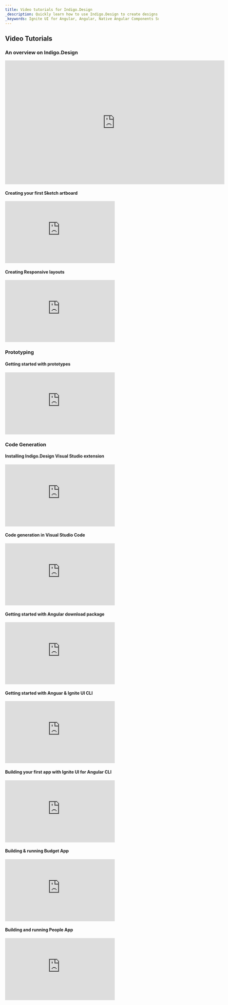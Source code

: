 ```yaml
---
title: Video tutorials for Indigo.Design
_description: Quickly learn how to use Indigo.Design to create designs in Sketch, create prototypes, collect usability analytics and generate code for Angular
_keywords: Ignite UI for Angular, Angular, Native Angular Components Suite, Native Angular Controls, Native Angular Components, Native Angular Components Library, Angular Grid, Angular Data Grid, Angular Grid Control, Angular Grid Component, code generation, prototyping, usability, videos, analytics
---
```


## Video Tutorials

<div class="feature feature--hero">
    <div class="feature__image feature__image">
        <h3> An overview on Indigo.Design</h3>
        <iframe width="720" height="405" src="https://www.youtube.com/embed/4KCptCeNVFg" frameborder="0" allowfullscreen</iframe>
    </div>
</div>
<hr />
<div class="divider"></div>

### Using the Design System

<section class="feature__container">
    <div class="feature">
        <div class="feature__image feature__image">
            <h4>Installing Sketch UI Kit</h4>
            <iframe width="360" height="203" src="https://www.youtube.com/embed/4KCptCeNVFg" frameborder="0" allowfullscreen></iframe>
        </div>
        <div class="feature__image feature__image">
            <h4> Creating your first Sketch artboard</h4>
            <iframe width="360" height="203" src="https://www.youtube.com/embed/4KCptCeNVFg" frameborder="0" allowfullscreen></iframe>
        </div>
        <div class="feature__image feature__image--left">
            <h4>Creating Responsive layouts</h4>
            <iframe width="360" height="203" src="https://www.youtube.com/embed/4KCptCeNVFg" frameborder="0" allowfullscreen></iframe>
        </div>
    </div>
</section>

### Prototyping

<section class="feature__container">
    <div class="feature">
        <div class="feature__image feature__image--left">
            <h4>Getting started with prototypes</h4>
            <iframe width="360" height="203" src="https://www.youtube.com/embed/4KCptCeNVFg" frameborder="0" allowfullscreen></iframe>
        </div>
    </div>
</section>

### Code Generation

<section class="feature__container">
    <div class="feature">
        <div class="feature__image feature__image">
            <h4>Installing Indigo.Design Visual Studio extension</h4>
            <iframe width="360" height="203" src="https://www.youtube.com/embed/4KCptCeNVFg" frameborder="0" allowfullscreen></iframe>
        </div>
        <div class="feature__image feature__image">
            <h4>Code generation in Visual Studio Code</h4>
            <iframe width="360" height="203" src="https://www.youtube.com/embed/4KCptCeNVFg" frameborder="0" allowfullscreen></iframe>
        </div>
        <div class="feature__image feature__image">
            <h4>Getting started with Angular download package</h4>
            <iframe width="360" height="203" src="https://www.youtube.com/embed/4KCptCeNVFg" frameborder="0" allowfullscreen></iframe>
        </div>
        <div class="feature__image feature__image">
            <h4>Getting started with Anguar & Ignite UI CLI</h4>
            <iframe width="360" height="203" src="https://www.youtube.com/embed/4KCptCeNVFg" frameborder="0" allowfullscreen></iframe>
        </div>
        <div class="feature__image feature__image">
            <h4>Building your first app with Ignite UI for Angular CLI</h4>
            <iframe width="360" height="203" src="https://www.youtube.com/embed/4KCptCeNVFg" frameborder="0" allowfullscreen></iframe>
        </div>
        <div class="feature__image feature__image">
            <h4>Building & running Budget App</h4>
            <iframe width="360" height="203" src="https://www.youtube.com/embed/4KCptCeNVFg" frameborder="0" allowfullscreen></iframe>
        </div>
        <div class="feature__image feature__image">
            <h4>Building and running People App</h4>
            <iframe width="360" height="203" src="https://www.youtube.com/embed/4KCptCeNVFg" frameborder="0" allowfullscreen></iframe>
        </div>
    </div>
</section>
